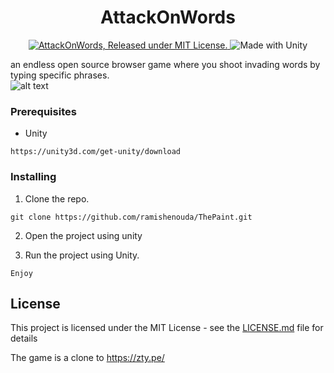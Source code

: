 <h1 align="center">
    AttackOnWords
</h1>

<p align="center">
  <a href="https://github.com/ramishenouda/AttackOnWords/blob/master/LICENSE">
    <img src="https://img.shields.io/badge/license-MIT-blue.svg" alt="AttackOnWords, Released under MIT License." />
  </a>
   <img src="https://img.shields.io/badge/Made%20with-Unity-1f425f.svg" alt="Made with Unity" />
</p>

an endless open source browser game where you shoot invading words by typing specific phrases.</br>
![alt text](https://github.com/ramishenouda/wordsinvading/blob/master/GitHubAssests/GIF.gif)

### Prerequisites

- Unity

```
https://unity3d.com/get-unity/download
```

### Installing

1. Clone the repo.

```
git clone https://github.com/ramishenouda/ThePaint.git
```

2. Open the project using unity

3. Run the project using Unity.

```
Enjoy
```

## License

This project is licensed under the MIT License - see the [LICENSE.md](LICENSE.md) file for details

The game is a clone to https://zty.pe/
